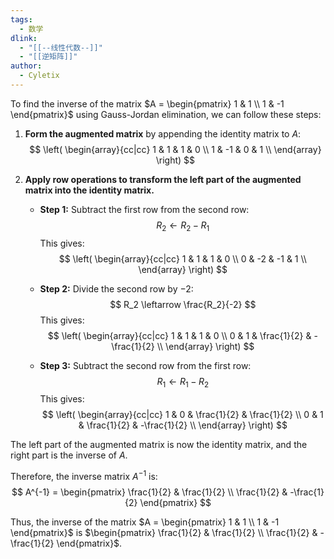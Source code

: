 ```yaml
---
tags:
  - 数学
dlink:
  - "[[--线性代数--]]"
  - "[[逆矩阵]]"
author:
  - Cyletix
---
```

To find the inverse of the matrix $A = \begin{pmatrix} 1 & 1 \\ 1 & -1 \end{pmatrix}$ using Gauss-Jordan elimination, we can follow these steps:

1. **Form the augmented matrix** by appending the identity matrix to $A$:
   $$
   \left( \begin{array}{cc|cc}
   1 & 1 & 1 & 0 \\
   1 & -1 & 0 & 1 \\
   \end{array} \right)
   $$

2. **Apply row operations to transform the left part of the augmented matrix into the identity matrix.**

   - **Step 1:** Subtract the first row from the second row:
     $$
     R_2 \leftarrow R_2 - R_1
     $$
     This gives:
     $$
     \left( \begin{array}{cc|cc}
     1 & 1 & 1 & 0 \\
     0 & -2 & -1 & 1 \\
     \end{array} \right)
     $$

   - **Step 2:** Divide the second row by $-2$:
     $$
     R_2 \leftarrow \frac{R_2}{-2}
     $$
     This gives:
     $$
     \left( \begin{array}{cc|cc}
     1 & 1 & 1 & 0 \\
     0 & 1 & \frac{1}{2} & -\frac{1}{2} \\
     \end{array} \right)
     $$

   - **Step 3:** Subtract the second row from the first row:
     $$
     R_1 \leftarrow R_1 - R_2
     $$
     This gives:
     $$
     \left( \begin{array}{cc|cc}
     1 & 0 & \frac{1}{2} & \frac{1}{2} \\
     0 & 1 & \frac{1}{2} & -\frac{1}{2} \\
     \end{array} \right)
     $$

The left part of the augmented matrix is now the identity matrix, and the right part is the inverse of $A$.

Therefore, the inverse matrix $A^{-1}$ is:
$$
A^{-1} = \begin{pmatrix}
\frac{1}{2} & \frac{1}{2} \\
\frac{1}{2} & -\frac{1}{2}
\end{pmatrix}
$$

Thus, the inverse of the matrix $A = \begin{pmatrix} 1 & 1 \\ 1 & -1 \end{pmatrix}$ is $\begin{pmatrix} \frac{1}{2} & \frac{1}{2} \\ \frac{1}{2} & -\frac{1}{2} \end{pmatrix}$.